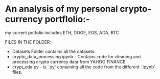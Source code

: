 # An analysis of my personal crypto-currency portflolio:-

my current potfolio includes ETH, DOGE, EOS, ADA, BTC

FILES IN THE FOLDER:-

- Datasets Folder contains all the datasets.
- crypto_data_processing.ipynb - Contains code for cleaning and processing crypto currency data from YAHOO FINANCE.
- crypt_eda.py - is '.py' containing all the code from the different '.ipynb' files.
